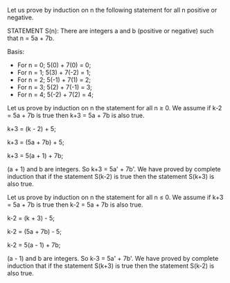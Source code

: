 Let us prove by induction on n the following statement for all n positive or negative.

STATEMENT S(n): There are integers a and b (positive or negative) such that n = 5a + 7b.

Basis: 
* For n = 0; 5(0) + 7(0) = 0;
* For n = 1; 5(3) + 7(-2) = 1;
* For n = 2; 5(-1) + 7(1) = 2;
* For n = 3; 5(2) + 7(-1) = 3;
* For n = 4; 5(-2) + 7(2) = 4;

Let us prove by induction on n the statement for all n ≥ 0.
We assume if k-2 = 5a + 7b is true then k+3 = 5a + 7b is also true.

k+3 = (k - 2) + 5;

k+3 = (5a + 7b) + 5;

k+3 = 5(a + 1) + 7b;

(a + 1) and b are integers. So k+3 = 5a' + 7b'. We have proved by complete induction that if the statement S(k-2) is true then the statement S(k+3) is also true.

Let us prove by induction on n the statement for all n ≤ 0.
We assume if k+3 = 5a + 7b is true then k-2 = 5a + 7b is also true.

k-2 = (k + 3) - 5;

k-2 = (5a + 7b) - 5;

k-2 = 5(a - 1) + 7b;

(a - 1) and b are integers. So k-3 = 5a' + 7b'. We have proved by complete induction that if the statement S(k+3) is true then the statement S(k-2) is also true.
